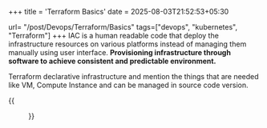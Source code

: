+++
title = 'Terraform Basics'
date = 2025-08-03T21:52:53+05:30

url= "/post/Devops/Terraform/Basics"
tags=["devops", "kubernetes", "Terraform"]
+++
IAC is a human readable code that deploy the infrastructure resources on various platforms instead of managing them manually using user interface. **Provisioning infrastructure through software to achieve consistent and predictable environment.**

Terraform declarative infrastructure and mention the things that are needed like VM, Compute Instance and can be managed in source code version.

{{<figure src="/images/Devops/Kubernetes/IACTools.png" alt="Kubernetes Architecture" caption="Types of IAC Tools.">}}
